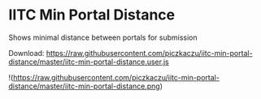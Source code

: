 # IITC Min Portal Distance
Shows minimal distance between portals for submission

Download: https://raw.githubusercontent.com/piczkaczu/iitc-min-portal-distance/master/iitc-min-portal-distance.user.js

!(https://raw.githubusercontent.com/piczkaczu/iitc-min-portal-distance/master/iitc-min-portal-distance.png)
